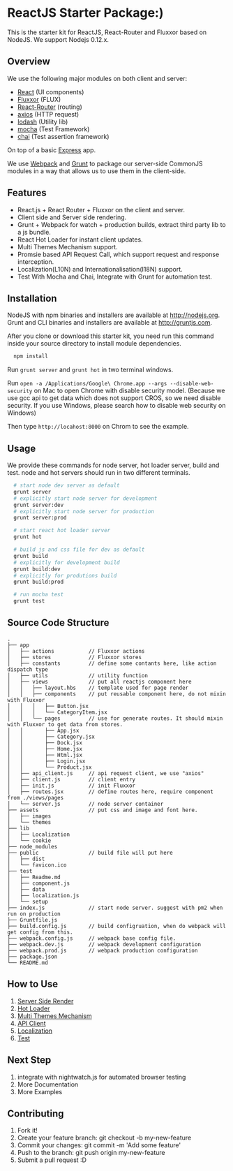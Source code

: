 ReactJS Starter Package:)
======================

This is the starter kit for ReactJS, React-Router and Fluxxor based on NodeJS.
We support Nodejs 0.12.x.

## Overview

We use the following major modules on both client and server:
* [React](https://github.com/facebook/react) (UI components)
* [Fluxxor](https://github.com/BinaryMuse/fluxxor) (FLUX)
* [React-Router](https://github.com/rackt/react-router) (routing)
* [axios](https://github.com/mzabriskie/axios) (HTTP request)
* [lodash](https://github.com/lodash/lodash) (Utility lib)
* [mocha](https://github.com/mochajs/mocha) (Test Framework)
* [chai](https://github.com/chaijs/chai) (Test assertion framework)

On top of a basic [Express](https://github.com/visionmedia/express) app.

We use [Webpack](http://webpack.github.io/) and [Grunt](https://gruntjs.com/) to
package our server-side CommonJS modules in a way that allows us to use them in
the client-side.

## Features

- React.js + React Router + Fluxxor on the client and server.
- Client side and Server side rendering.
- Grunt + Webpack for watch + production builds, extract third party lib to a js bundle.
- React Hot Loader for instant client updates.
- Multi Themes Mechanism support.
- Promsie based API Request Call, which support  request and response interception.
- Localization(L10N) and Internationalisation(I18N) support.
- Test With Mocha and Chai, Integrate with Grunt for automation test.

## Installation

NodeJS with npm binaries and installers are available at http://nodejs.org.
Grunt and CLI binaries and installers are available at http://gruntjs.com.

After you clone or download this starter kit, you need run this command inside your source directory to install module dependencies.

```bash
  npm install
```

Run `grunt server` and `grunt hot` in two terminal windows.

Run `open -a /Applications/Google\ Chrome.app --args --disable-web-security` on Mac to open Chrome with disable security model. (Because we use gcc api to get data which does not support CROS, so we need disable security. If you use Windows, please search how to disable web security on Windows)

Then type `http://locahost:8000` on Chrom to see the example.

## Usage

We provide these commands for node server, hot loader server, build and test. node and hot servers should run in two different terminals.

```bash
  # start node dev server as default
  grunt server
  # explicitly start node server for development
  grunt server:dev
  # explicitly start node server for production
  grunt server:prod

  # start react hot loader server
  grunt hot

  # build js and css file for dev as default
  grunt build
  # explicitly for development build
  grunt build:dev
  # explicitly for produtions build
  grunt build:prod

  # run mocha test
  grunt test

```

## Source Code Structure

```
.
├── app
│   ├── actions           // Fluxxor actions
│   ├── stores            // Fluxxor stores
│   ├── constants         // define some contants here, like action dispatch type
│   ├── utils             // utility function
│   ├── views             // put all reactjs component here
│   │   ├── layout.hbs    // template used for page render
│   │   ├── components    // put reusable component here, do not mixin with Fluxxor
│   │   │   ├── Button.jsx
│   │   │   └── CategoryItem.jsx
│   │   └── pages         // use for generate routes. It should mixin with Fluxxor to get data from stores.
│   │       ├── App.jsx
│   │       ├── Category.jsx
│   │       ├── Dock.jsx
│   │       ├── Home.jsx
│   │       ├── Html.jsx
│   │       ├── Login.jsx
│   │       └── Product.jsx
│   ├── api_client.js     // api request client, we use "axios"
│   ├── client.js         // client entry
│   ├── init.js           // init Fluxxor
│   ├── routes.jsx        // define routes here, require component from ./views/pages
│   └── server.js         // node server container
├── assets                // put css and image and font here.
│   ├── images
│   └── themes
├── lib
│   ├── Localization
│   └── cookie
├── node_modules
├── public                // build file will put here
│   ├── dist
│   └── favicon.ico
├── test
│   ├── Readme.md
│   ├── component.js
│   ├── data
│   ├── localization.js
│   └── setup
├── index.js              // start node server. suggest with pm2 when run on production
├── Gruntfile.js
├── build.config.js       // build configruation, when do webpack will get config from this.
├── webpack.config.js     // webpack base config file.
├── webpack.dev.js        // webpack development configuration
├── webpack.prod.js       // webpack production configuration
├── package.json
└── README.md

```

## How to Use

1. [Server Side Render](./docs/ServerSideRender.md)
2. [Hot Loader](/docs/HotLoader.md)
3. [Multi Themes Mechanism](/docs/Theme.md)
4. [API Client](/docs/API_Cliet.md)
5. [Localization](/lib/Localization)
6. [Test](/test)

## Next Step
1. integrate with nightwatch.js for automated browser testing
2. More Documentation
3. More Examples

## Contributing

1. Fork it!
2. Create your feature branch: git checkout -b my-new-feature
3. Commit your changes: git commit -m 'Add some feature'
4. Push to the branch: git push origin my-new-feature
5. Submit a pull request :D







